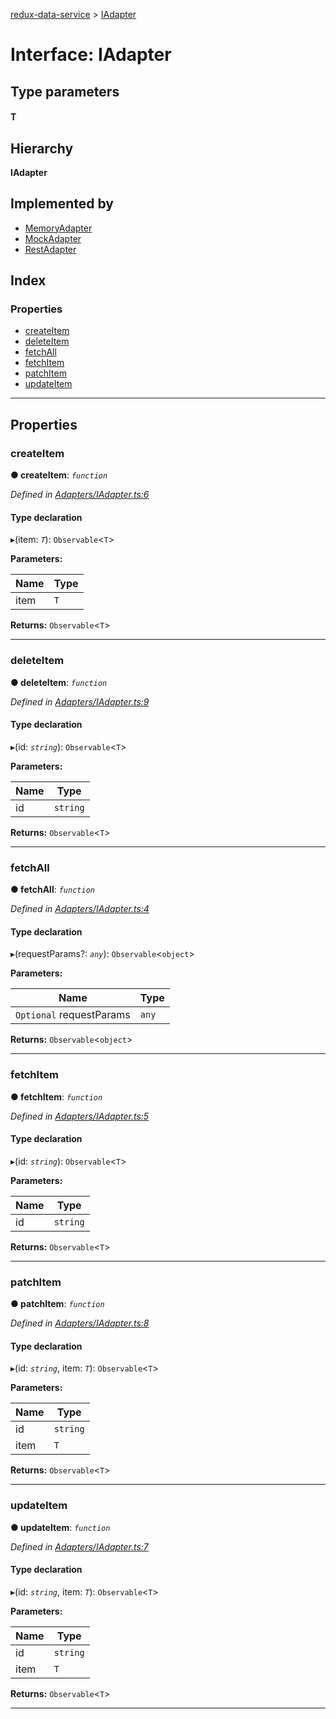 [redux-data-service](../README.md) > [IAdapter](../interfaces/iadapter.md)

# Interface: IAdapter

## Type parameters
#### T 
## Hierarchy

**IAdapter**

## Implemented by

* [MemoryAdapter](../classes/memoryadapter.md)
* [MockAdapter](../classes/mockadapter.md)
* [RestAdapter](../classes/restadapter.md)

## Index

### Properties

* [createItem](iadapter.md#createitem)
* [deleteItem](iadapter.md#deleteitem)
* [fetchAll](iadapter.md#fetchall)
* [fetchItem](iadapter.md#fetchitem)
* [patchItem](iadapter.md#patchitem)
* [updateItem](iadapter.md#updateitem)

---

## Properties

<a id="createitem"></a>

###  createItem

**● createItem**: *`function`*

*Defined in [Adapters/IAdapter.ts:6](https://github.com/Rediker-Software/redux-data-service/blob/a126781/src/Adapters/IAdapter.ts#L6)*

#### Type declaration
▸(item: *`T`*): `Observable`<`T`>

**Parameters:**

| Name | Type |
| ------ | ------ |
| item | `T` |

**Returns:** `Observable`<`T`>

___
<a id="deleteitem"></a>

###  deleteItem

**● deleteItem**: *`function`*

*Defined in [Adapters/IAdapter.ts:9](https://github.com/Rediker-Software/redux-data-service/blob/a126781/src/Adapters/IAdapter.ts#L9)*

#### Type declaration
▸(id: *`string`*): `Observable`<`T`>

**Parameters:**

| Name | Type |
| ------ | ------ |
| id | `string` |

**Returns:** `Observable`<`T`>

___
<a id="fetchall"></a>

###  fetchAll

**● fetchAll**: *`function`*

*Defined in [Adapters/IAdapter.ts:4](https://github.com/Rediker-Software/redux-data-service/blob/a126781/src/Adapters/IAdapter.ts#L4)*

#### Type declaration
▸(requestParams?: *`any`*): `Observable`<`object`>

**Parameters:**

| Name | Type |
| ------ | ------ |
| `Optional` requestParams | `any` |

**Returns:** `Observable`<`object`>

___
<a id="fetchitem"></a>

###  fetchItem

**● fetchItem**: *`function`*

*Defined in [Adapters/IAdapter.ts:5](https://github.com/Rediker-Software/redux-data-service/blob/a126781/src/Adapters/IAdapter.ts#L5)*

#### Type declaration
▸(id: *`string`*): `Observable`<`T`>

**Parameters:**

| Name | Type |
| ------ | ------ |
| id | `string` |

**Returns:** `Observable`<`T`>

___
<a id="patchitem"></a>

###  patchItem

**● patchItem**: *`function`*

*Defined in [Adapters/IAdapter.ts:8](https://github.com/Rediker-Software/redux-data-service/blob/a126781/src/Adapters/IAdapter.ts#L8)*

#### Type declaration
▸(id: *`string`*, item: *`T`*): `Observable`<`T`>

**Parameters:**

| Name | Type |
| ------ | ------ |
| id | `string` |
| item | `T` |

**Returns:** `Observable`<`T`>

___
<a id="updateitem"></a>

###  updateItem

**● updateItem**: *`function`*

*Defined in [Adapters/IAdapter.ts:7](https://github.com/Rediker-Software/redux-data-service/blob/a126781/src/Adapters/IAdapter.ts#L7)*

#### Type declaration
▸(id: *`string`*, item: *`T`*): `Observable`<`T`>

**Parameters:**

| Name | Type |
| ------ | ------ |
| id | `string` |
| item | `T` |

**Returns:** `Observable`<`T`>

___

